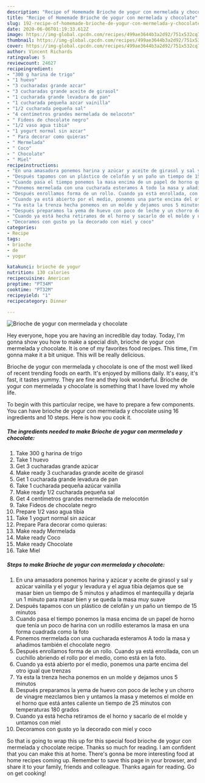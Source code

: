 ```yaml
---
description: "Recipe of Homemade Brioche de yogur con mermelada y chocolate"
title: "Recipe of Homemade Brioche de yogur con mermelada y chocolate"
slug: 192-recipe-of-homemade-brioche-de-yogur-con-mermelada-y-chocolate
date: 2020-06-06T01:19:33.612Z
image: https://img-global.cpcdn.com/recipes/499ae3644b3a2d92/751x532cq70/brioche-de-yogur-con-mermelada-y-chocolate-foto-principal.jpg
thumbnail: https://img-global.cpcdn.com/recipes/499ae3644b3a2d92/751x532cq70/brioche-de-yogur-con-mermelada-y-chocolate-foto-principal.jpg
cover: https://img-global.cpcdn.com/recipes/499ae3644b3a2d92/751x532cq70/brioche-de-yogur-con-mermelada-y-chocolate-foto-principal.jpg
author: Vincent Richards
ratingvalue: 5
reviewcount: 24627
recipeingredient:
- "300 g harina de trigo"
- "1 huevo"
- "3 cucharadas grande azcar"
- "3 cucharadas grande aceite de girasol"
- "1 cucharada grande levadura de pan"
- "1 cucharada pequeña azcar vainilla"
- "1/2 cucharada pequeña sal"
- "4 centímetros grandes mermelada de melocotn"
- " Fideos de chocolate negro"
- "1/2 vaso agua tibia"
- "1 yogurt normal sin azcar"
- " Para decorar como quieras"
- " Mermelada"
- " Coco"
- " Chocolate"
- " Miel"
recipeinstructions:
- "En una amasadora ponemos harina y azúcar y aceite de girasol y sal y azúcar vainilla y el yogur y levadura y el agua tibia dejamos que se masar bien un tiempo de 5 minutos y añadimos el mantequilla y dejarla un 1 minuto para masar bien y se queda la masa muy suave"
- "Después tapamos con un plástico de celofán y un paño un tiempo de 15 minutos"
- "Cuando pasa el tiempo ponemos la masa encima de un papel de horno que tenía un poco de harina con un rodillo esteramos la masa en una forma cuadrada como la foto"
- "Ponemos mermelada con una cucharada esteramos A todo la masa y añadimos también el chocolate negro"
- "Después enrollamos forma de un rollo. Cuando ya está enrollada, con un cuchillo abriendo el rollo por el medio, como está en la foto."
- "Cuando ya está abierto por el medio, ponemos una parte encima del otro igual que trenzas"
- "Ya esta la trenza hecha ponemos en un molde y dejamos unos 5 minutos"
- "Después preparamos la yema de huevo con poco de leche y un chorro de vinagre mezclamos bien y untamos la masa y metemos el molde en el horno que está antes caliente un tiempo de 25 minutos con temperaturas 180 grados"
- "Cuando ya está hecha retiramos de el horno y sacarlo de el molde y untamos con miel"
- "Decoramos con gusto yo la decorado con miel y coco"
categories:
- Recipe
tags:
- brioche
- de
- yogur

katakunci: brioche de yogur 
nutrition: 130 calories
recipecuisine: American
preptime: "PT34M"
cooktime: "PT32M"
recipeyield: "1"
recipecategory: Dinner

---
```



![Brioche de yogur con mermelada y chocolate](https://img-global.cpcdn.com/recipes/499ae3644b3a2d92/751x532cq70/brioche-de-yogur-con-mermelada-y-chocolate-foto-principal.jpg)

Hey everyone, hope you are having an incredible day today. Today, I'm gonna show you how to make a special dish, brioche de yogur con mermelada y chocolate. It is one of my favorites food recipes. This time, I'm gonna make it a bit unique. This will be really delicious.



Brioche de yogur con mermelada y chocolate is one of the most well liked of recent trending foods on earth. It's enjoyed by millions daily. It's easy, it's fast, it tastes yummy. They are fine and they look wonderful. Brioche de yogur con mermelada y chocolate is something that I have loved my whole life.


To begin with this particular recipe, we have to prepare a few components. You can have brioche de yogur con mermelada y chocolate using 16 ingredients and 10 steps. Here is how you cook it.

<!--inarticleads1-->

##### The ingredients needed to make Brioche de yogur con mermelada y chocolate:

1. Take 300 g harina de trigo
1. Take 1 huevo
1. Get 3 cucharadas grande azúcar
1. Make ready 3 cucharadas grande aceite de girasol
1. Get 1 cucharada grande levadura de pan
1. Take 1 cucharada pequeña azúcar vainilla
1. Make ready 1/2 cucharada pequeña sal
1. Get 4 centímetros grandes mermelada de melocotón
1. Take  Fideos de chocolate negro
1. Prepare 1/2 vaso agua tibia
1. Take 1 yogurt normal sin azúcar
1. Prepare  Para decorar como quieras:
1. Make ready  Mermelada
1. Make ready  Coco
1. Make ready  Chocolate
1. Take  Miel




<!--inarticleads2-->

##### Steps to make Brioche de yogur con mermelada y chocolate:

1. En una amasadora ponemos harina y azúcar y aceite de girasol y sal y azúcar vainilla y el yogur y levadura y el agua tibia dejamos que se masar bien un tiempo de 5 minutos y añadimos el mantequilla y dejarla un 1 minuto para masar bien y se queda la masa muy suave
1. Después tapamos con un plástico de celofán y un paño un tiempo de 15 minutos
1. Cuando pasa el tiempo ponemos la masa encima de un papel de horno que tenía un poco de harina con un rodillo esteramos la masa en una forma cuadrada como la foto
1. Ponemos mermelada con una cucharada esteramos A todo la masa y añadimos también el chocolate negro
1. Después enrollamos forma de un rollo. Cuando ya está enrollada, con un cuchillo abriendo el rollo por el medio, como está en la foto.
1. Cuando ya está abierto por el medio, ponemos una parte encima del otro igual que trenzas
1. Ya esta la trenza hecha ponemos en un molde y dejamos unos 5 minutos
1. Después preparamos la yema de huevo con poco de leche y un chorro de vinagre mezclamos bien y untamos la masa y metemos el molde en el horno que está antes caliente un tiempo de 25 minutos con temperaturas 180 grados
1. Cuando ya está hecha retiramos de el horno y sacarlo de el molde y untamos con miel
1. Decoramos con gusto yo la decorado con miel y coco




So that is going to wrap this up for this special food brioche de yogur con mermelada y chocolate recipe. Thanks so much for reading. I am confident that you can make this at home. There's gonna be more interesting food at home recipes coming up. Remember to save this page in your browser, and share it to your family, friends and colleague. Thanks again for reading. Go on get cooking!
